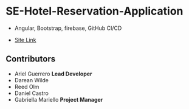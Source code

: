 
# SE-Hotel-Reservation-Application

* Angular, Bootstrap, firebase, GitHub CI/CD

* [Site Link](https://hotel-reservation-se-site-2021.web.app/)


## Contributors
 * Ariel Guerrero **Lead Developer**
 * Darean Wilde
 * Reed Olm
 * Daniel Castro
 * Gabriella Mariello **Project Manager**
